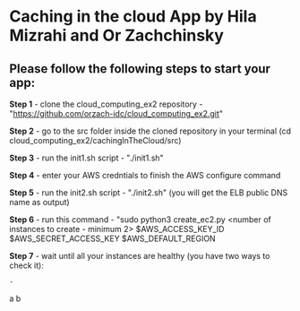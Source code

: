 # **Caching in the cloud App by Hila Mizrahi and Or Zachchinsky**

**Please follow the following steps to start your app:**
- 

**Step 1** - clone the cloud_computing_ex2 repository - "https://github.com/orzach-idc/cloud_computing_ex2.git"

**Step 2** - go to the src folder inside the cloned repository in your terminal (cd cloud_computing_ex2/cachingInTheCloud/src)

**Step 3** - run the init1.sh script - "./init1.sh" 

**Step 4** - enter your AWS credntials to finish the AWS configure command 

**Step 5** - run the init2.sh script - "./init2.sh" (you will get the ELB public DNS name as output)

**Step 6** - run this command - "sudo python3 create_ec2.py <number of instances to create - minimum 2> $AWS_ACCESS_KEY_ID $AWS_SECRET_ACCESS_KEY $AWS_DEFAULT_REGION

**Step 7** - wait until all your instances are healthy (you have two ways to check it):

    - 
  a
  b
  
